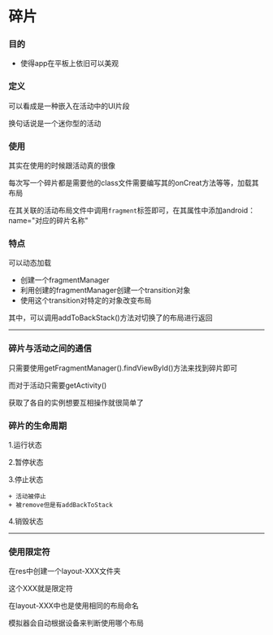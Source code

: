 # 碎片

### 目的

+ 使得app在平板上依旧可以美观

### 定义

可以看成是一种嵌入在活动中的UI片段

换句话说是一个迷你型的活动

### 使用

其实在使用的时候跟活动真的很像

每次写一个碎片都是需要他的class文件需要编写其的onCreat方法等等，加载其布局

在其关联的活动布局文件中调用`fragment`标签即可，在其属性中添加android：name="对应的碎片名称"


### 特点

可以动态加载

+ 创建一个fragmentManager
+ 利用创建的fragmentManager创建一个transition对象
+ 使用这个transition对特定的对象改变布局

其中，可以调用addToBackStack()方法对切换了的布局进行返回


---

### 碎片与活动之间的通信

只需要使用getFragmentManager().findViewById()方法来找到碎片即可

而对于活动只需要getActivity()

获取了各自的实例想要互相操作就很简单了

### 碎片的生命周期

1.运行状态

2.暂停状态

3.停止状态

	+ 活动被停止
	+ 被remove但是有addBackToStack

4.销毁状态

---

### 使用限定符

在res中创建一个layout-XXX文件夹

这个XXX就是限定符

在layout-XXX中也是使用相同的布局命名

模拟器会自动根据设备来判断使用哪个布局
